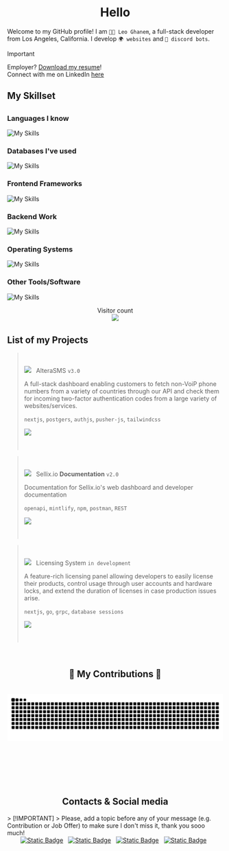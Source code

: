 <br />

<h1 align="center">Hello</h1>

Welcome to my GitHub profile! I am `👨‍💻 Leo Ghanem`, a full-stack developer from Los Angeles, California. I develop `🌍 websites` and `🤖 discord bots`.

> [!IMPORTANT]  
> Employer? <a href="https://example.com/" download>Download my resume</a>!<br />
> Connect with me on LinkedIn <a href="https://www.linkedin.com/in/leo-ghanem-8992012b9/" target="_blank">here</a>

<div align="left">
  <h2>My Skillset<h2>
  <h3>Languages I know</h3>
    
  ![My Skills](https://go-skill-icons.vercel.app/api/icons?i=python,javascript,nodejs,typescript,golang,cpp)
  <h3>Databases I've used</h3>
  
  ![My Skills](https://go-skill-icons.vercel.app/api/icons?i=postgres,mysql,prisma,redis,sqlite,mongodb)
  <h3>Frontend Frameworks</h3>
  
  ![My Skills](https://go-skill-icons.vercel.app/api/icons?i=nextjs,react,millionjs,zustand,vite,authjs,fresh,preact,tailwindcss,openapi)
  <h3>Backend Work</h3>
  
  ![My Skills](https://go-skill-icons.vercel.app/api/icons?i=cloudflare,bun,hono,trpc,go,grpc,nginx,ngrok,postman,stripe)
  <h3>Operating Systems</h3>
  
  ![My Skills](https://go-skill-icons.vercel.app/api/icons?i=linux,arch,ubuntu,windows,powershell,wsl)
  <h3>Other Tools/Software</h3>
  
  ![My Skills](https://go-skill-icons.vercel.app/api/icons?i=arcbrowser,discordjs,discord,docker,fleet,githubactions,gitkraken,goland,pm2,vercel,visualstudio,vscode)
  
</div>
<p align="center"> 
  Visitor count<br>
  <img src="https://profile-counter.glitch.me/crspy2/count.svg" />
</p>

## List of my Projects
> &nbsp;
> 
> <img width="18" src="https://alterasms.io/altera_dark.png"> &nbsp; AlteraSMS `v3.0`
>
> A full-stack dashboard enabling customers to fetch non-VoiP phone numbers from a variety of countries through our API and check them for incoming two-factor
authentication codes from a large variety of websites/services.
>
> `nextjs`, `postgers`, `authjs`, `pusher-js`, `tailwindcss`
> 
> <a href="https://github.com/quark-database/"><img src="https://raw.githubusercontent.com/anafro/anafro/main/Buttons/Open-In-Browser.svg" height="28"></a>
> 
> &nbsp;

> &nbsp;
>
> <img width="18" src="https://avatars.githubusercontent.com/u/66204773"> &nbsp; Sellix.io **Documentation** `v2.0`
>
> Documentation for Sellix.io's web dashboard and developer documentation
>
> `openapi`, `mintlify`, `npm`, `postman`, `REST`
>
> <a href="https://sellix.com"><img src="https://raw.githubusercontent.com/anafro/anafro/main/Buttons/Open-In-Browser.svg" height="28"></a>
>
> &nbsp;

> &nbsp;
> 
> <img width="18" src="https://raw.githubusercontent.com/anafro/anafro/main/Logos/Sakurator.svg"> &nbsp; Licensing System `in development`
> 
> A feature-rich licensing panel allowing developers to easily license their products, control usage through user accounts and hardware locks, and extend the duration of licenses
in case production issues arise.
>
> `nextjs`, `go`, `grpc`, `database sessions`
> 
> <a href="https://sakurator.anafro.ru/"><img src="https://raw.githubusercontent.com/anafro/anafro/main/Buttons/Open-In-Browser.svg" height="28"></a>
> 
> &nbsp;

<br />
<div align="center">
  <h2>🐍 My Contributions 🐍</h2>
  <br>
  <img alt="snake eating my contributions" src="https://raw.githubusercontent.com/Crspy2/Crspy2/output/github-contribution-grid-snake.svg" />
  
  <br/><br/><br/>
</div>
<br />

<h2 align="center">Contacts & Social media</h2>
> [!IMPORTANT]
> Please, add a topic before any of your message (e.g. Contribution or Job Offer) to make sure I don't miss it, thank you sooo much!
<div align="center">
    <a href="mailto:lghanem@usc.edu">
        <img alt="Static Badge" src="https://shields-io.translate.goog/badge/lghanem@usc.edu-white?logo=gmail"></a>
    &nbsp;
    <a href="https://t.me/anafro_ru">
        <img alt="Static Badge" src="https://shields-io.translate.goog/badge/leo-ghanem-8992012b9?logo=linkedin"></a>
    &nbsp;
    <a href="https://discord.com/users/385568884511473664/">
        <img alt="Static Badge" src="https://shields-io.translate.goog/badge/crs.py-7289da?logo=discord&logoColor=white"></a>
    &nbsp;
    <a href="https://x.com/@leoghnm">
        <img alt="Static Badge" src="https://shields-io.translate.goog/badge/leoghnm-black?logo=x&logoColor=white"></a>
    &nbsp;
</div>

<br />
